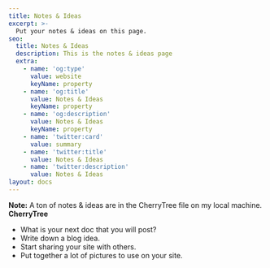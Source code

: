 ```yaml
---
title: Notes & Ideas
excerpt: >-
  Put your notes & ideas on this page.
seo:
  title: Notes & Ideas
  description: This is the notes & ideas page
  extra:
    - name: 'og:type'
      value: website
      keyName: property
    - name: 'og:title'
      value: Notes & Ideas
      keyName: property
    - name: 'og:description'
      value: Notes & Ideas
      keyName: property
    - name: 'twitter:card'
      value: summary
    - name: 'twitter:title'
      value: Notes & Ideas
    - name: 'twitter:description'
      value: Notes & Ideas
layout: docs
---
```


<div class="note">
  <strong>Note:</strong>
  A ton of notes & ideas are in the CherryTree file on my local machine. <strong>CherryTree</strong>
</div>

* What is your next doc that you will post?
* Write down a blog idea.
* Start sharing your site with others.
* Put together a lot of pictures to use on your site.
